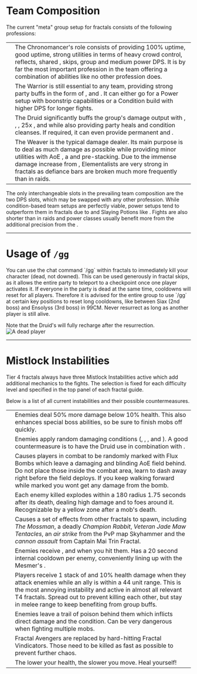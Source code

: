 # Team Composition

The current "meta" group setup for fractals consists of the following professions:

| | |
| --- | --- |
| <Icon name="chronomancer"/> | The Chronomancer's role consists of providing 100% <Boon name="quickness"/> uptime, good <Effect name="alacrity"/> uptime, strong utilities in terms of heavy crowd control, reflects, shared <Boon name="aegis"/>, <Skill id="10197"/> skips, group <Effect name="stealth"/> and medium power DPS. It is by far the most important profession in the team offering a combination of abilities like no other profession does. |
| <Icon name="warrior"/> | The Warrior is still essential to any team, providing strong party buffs in the form of <Skill id="14405"/>, <Skill id="14407"/> and <Trait id="1482"/>. It can either go for a Power <Icon name="spellbreaker"/> setup with boonstrip capabilities or a Condition <Icon name="berserker"/> build with higher DPS for longer fights. |
| <Icon name="druid"/> | The Druid significantly buffs the group's damage output with <Skill id="12493"/>, <Skill id="12497"/>, <Skill id="31582"/>, 25x <Boon name="might"/>, <Boon name="fury"/> and <Trait id="1016"/> while also providing party heals and condition cleanses. If required, it can even provide permanent <Boon name="protection"/> and <Boon name="stability"/>. |
| <Icon name="weaver"/> | The Weaver is the typical damage dealer. Its main purpose is to deal as much damage as possible while providing minor utilities with AoE <Condition name="blind"/>, a <Skill id="5536"/> and <Boon name="might"/> pre-stacking. Due to the immense damage increase from <Trait id="1502"/>, Elementalists are very strong in fractals as defiance bars are broken much more frequently than in raids. |

The only interchangeable slots in the prevailing team composition are the two DPS slots, which may be swapped with any other profession. While condition-based team setups are perfectly viable, power setups tend to outperform them in fractals due to <Item id="24868"/> and Slaying Potions like <Item id="50082"/>. Fights are also shorter than in raids and power classes usually benefit more from the additional precision from the <Item id="79722"/>.

---

# Usage of `/gg`

<Grid>
<Column>
You can use the chat command `/gg` within fractals to immediately kill your character (dead, not downed). This can be used generously in fractal skips, as it allows the entire party to teleport to a checkpoint once one player activates it.
If everyone in the party is dead at the same time, cooldowns will reset for all players. Therefore it is advised for the entire group to use `/gg` at certain key positions to reset long cooldowns, like between Siax (2nd boss) and Ensolyss (3rd boss) in 99CM. Never resurrect as long as another player is still alive.

Note that the Druid's <Skill id="31869"/> will fully recharge after the resurrection.
</Column>
<Column width="6" compact>
    <Image src="mechanics/fractal-basics/images/gg.jpg" title="A dead player" compact/>
</Column>
</Grid>

---

# Mistlock Instabilities

Tier 4 fractals always have three Mistlock Instabilities active which add additional mechanics to the fights. The selection is fixed for each difficulty level and specified in the top panel of each fractal guide.

Below is a list of all current instabilities and their possible countermeasures.

| | |
| --- | --- |
| <Instability name="Adrenaline Rush"/> | Enemies deal 50% more damage below 10% health. This also enhances special boss abilities, so be sure to finish mobs off quickly. |
| <Instability name="Afflicted"/> | Enemies apply random damaging conditions (<Condition name="bleeding"/>, <Condition name="burning"/>, <Condition name="confusion"/>, <Condition name="poison"/> and <Condition name="torment"/>). A good countermeasure is to have the Druid use <Skill id="12489"/> in combination with <Trait id="1075"/>. |
| <Instability name="Flux Bomb"/> | Causes players in combat to be randomly marked with Flux Bombs which leave a damaging and blinding AoE field behind. Do not place those inside the combat area, learn to dash away right before the field deploys. If you keep walking forward while marked you wont get any damage from the bomb. |
| <Instability name="Last Laugh"/> | Each enemy killed explodes within a 180 radius 1.75 seconds after its death, dealing high damage and <Control name="launch"/> to foes around it. Recognizable by a yellow zone after a mob's death. |
| <Instability name="Mists Convergence"/> | Causes a set of effects from other fractals to spawn, including *The Mossman*, a deadly *Champion Rabbit*, *Veteran Jade Maw Tentacles*, an *air strike* from the PvP map Skyhammer and the *cannon assault* from Captain Mai Trin Fractal. |
| <Instability name="No Pain, No Gain"/> | Enemies receive <Boon name="protection"/>, <Boon name="might"/> and <Boon name="fury"/> when you hit them. Has a 20 second internal cooldown per enemy, conveniently lining up with the Mesmer's <Skill id="10267"/>. |
| <Instability name="Social Awkwardness"/> | Players receive 1 stack of <Effect name="agony"/> and 10% health damage when they attack enemies while an ally is within a 44 unit range. This is the most annoying instability and active in almost all relevant T4 fractals. Spread out to prevent killing each other, but stay in melee range to keep benefiting from group buffs. |
| <Instability name="Toxic Trail"/> | Enemies leave a trail of poison behind them which inflicts direct damage and the <Condition name="poison"/> condition. Can be very dangerous when fighting multiple mobs. |
| <Instability name="Fractal Vindicators"/> | Fractal Avengers are replaced by hard-hitting Fractal Vindicators. Those need to be killed as fast as possible to prevent further chaos. |
| <Instability name="Hamstrung"/> | The lower your health, the slower you move. Heal yourself! |
